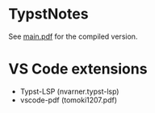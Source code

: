 # TypstNotes
See [main.pdf](main.pdf) for the compiled version.

# VS Code extensions
- Typst-LSP (nvarner.typst-lsp)
- vscode-pdf (tomoki1207.pdf)